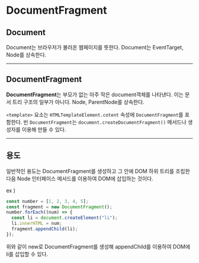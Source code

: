 # DocumentFragment

## Document

Document는 브라우저가 불러온 웹페이지를 뜻한다. Document는 EventTarget, Node를 상속한다.

---

## DocumentFragment

**DocumentFragment**는 부모가 없는 아주 작은 document객체를 나타낸다. 이는 문서 트리 구조의 일부가 아니다. Node, ParentNode를 상속한다.

`<template>` 요소는 `HTMLTemplateElement.cotent` 속성에 `DocumentFragment`를 포함한다. 빈 `DocumentFragment`는 `document.createDocumentFragment()` 메서드나 생성자를 이용해 만들 수 있다.

---

## 용도

일반적인 용도는 DocumentFragment를 생성하고 그 안에 DOM 하위 트리를 조립한 다음 Node 인터페이스 메서드를 이용하여 DOM에 삽입하는 것이다.

ex )

```js
const number = [1, 2, 3, 4, 5];
const fragment = new DocumentFragment();
number.forEach((num) => {
  const li = document.createElement("li");
  li.innerHTML = num;
  fragment.appendChild(li);
});
```

위와 같이 new로 DocumentFragment를 생성해 appendChild를 이용하여 DOM에 li를 삽입할 수 있다.
